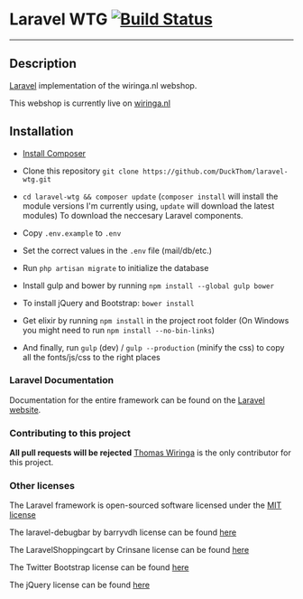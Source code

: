 # Laravel WTG [![Build Status](https://travis-ci.org/DuckThom/laravel-wtg.svg?branch=master)](https://travis-ci.org/DuckThom/laravel-wtg)

* * *

## Description

[Laravel](http://laravel.com/) implementation of the wiringa.nl webshop.

This webshop is currently live on [wiringa.nl](http://wiringa.nl)

## Installation

* [Install Composer](https://getcomposer.org)

* Clone this repository `git clone https://github.com/DuckThom/laravel-wtg.git`

* `cd laravel-wtg && composer update` (`composer install` will install the module versions I'm currently using, `update` will download the latest modules) To download the neccesary Laravel components.

* Copy `.env.example` to `.env`

* Set the correct values in the `.env` file (mail/db/etc.)

* Run `php artisan migrate` to initialize the database

* Install gulp and bower by running `npm install --global gulp bower`

* To install jQuery and Bootstrap: `bower install`

* Get elixir by running `npm install` in the project root folder (On Windows you might need to run `npm install --no-bin-links`)

* And finally, run `gulp` (dev) / `gulp --production` (minify the css) to copy all the fonts/js/css to the right places

### Laravel Documentation

Documentation for the entire framework can be found on the [Laravel website](http://laravel.com/docs).

### Contributing to this project

**All pull requests will be rejected**
[Thomas Wiringa](https://github.com/DuckThom) is the only contributor for this project.

### Other licenses

The Laravel framework is open-sourced software licensed under the [MIT license](http://opensource.org/licenses/MIT)

The laravel-debugbar by barryvdh license can be found [here](https://github.com/barryvdh/laravel-debugbar/blob/master/LICENSE)

The LaravelShoppingcart by Crinsane license can be found [here](https://github.com/Crinsane/LaravelShoppingcart/blob/master/LICENSE)

The Twitter Bootstrap license can be found [here](https://github.com/twbs/bootstrap/blob/master/LICENSE)

The jQuery license can be found [here](https://jquery.org/license/)
